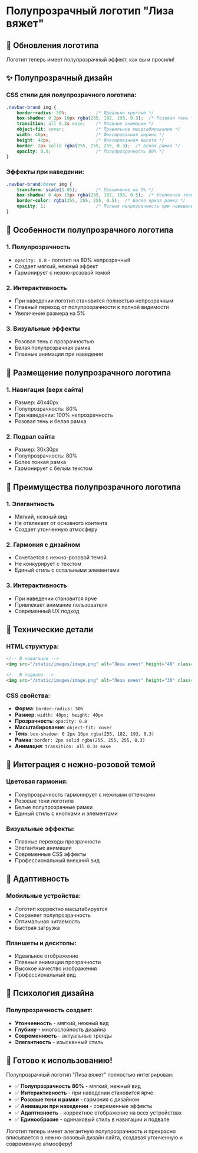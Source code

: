 # Полупрозрачный логотип "Лиза вяжет"

## 🌸 Обновления логотипа

Логотип теперь имеет полупрозрачный эффект, как вы и просили!

## ✨ Полупрозрачный дизайн

### CSS стили для полупрозрачного логотипа:
```css
.navbar-brand img {
    border-radius: 50%;           /* Идеально круглый */
    box-shadow: 0 2px 10px rgba(255, 182, 193, 0.3);  /* Розовая тень */
    transition: all 0.3s ease;    /* Плавные анимации */
    object-fit: cover;            /* Правильное масштабирование */
    width: 40px;                  /* Фиксированная ширина */
    height: 40px;                 /* Фиксированная высота */
    border: 2px solid rgba(255, 255, 255, 0.3);  /* Белая рамка */
    opacity: 0.8;                 /* Полупрозрачность 80% */
}
```

### Эффекты при наведении:
```css
.navbar-brand:hover img {
    transform: scale(1.05);       /* Увеличение на 5% */
    box-shadow: 0 4px 15px rgba(255, 182, 193, 0.5);  /* Усиленная тень */
    border-color: rgba(255, 255, 255, 0.5);  /* Более яркая рамка */
    opacity: 1;                   /* Полная непрозрачность при наведении */
}
```

## 🎨 Особенности полупрозрачного логотипа

### 1. **Полупрозрачность**
- `opacity: 0.8` - логотип на 80% непрозрачный
- Создает мягкий, нежный эффект
- Гармонирует с нежно-розовой темой

### 2. **Интерактивность**
- При наведении логотип становится полностью непрозрачным
- Плавный переход от полупрозрачности к полной видимости
- Увеличение размера на 5%

### 3. **Визуальные эффекты**
- Розовая тень с прозрачностью
- Белая полупрозрачная рамка
- Плавные анимации при наведении

## 📍 Размещение полупрозрачного логотипа

### 1. **Навигация (верх сайта)**
- Размер: 40x40px
- Полупрозрачность: 80%
- При наведении: 100% непрозрачность
- Розовая тень и белая рамка

### 2. **Подвал сайта**
- Размер: 30x30px
- Полупрозрачность: 80%
- Более тонкая рамка
- Гармонирует с белым текстом

## 🎯 Преимущества полупрозрачного логотипа

### 1. **Элегантность**
- Мягкий, нежный вид
- Не отвлекает от основного контента
- Создает утонченную атмосферу

### 2. **Гармония с дизайном**
- Сочетается с нежно-розовой темой
- Не конкурирует с текстом
- Единый стиль с остальными элементами

### 3. **Интерактивность**
- При наведении становится ярче
- Привлекает внимание пользователя
- Современный UX подход

## 🚀 Технические детали

### HTML структура:
```html
<!-- В навигации -->
<img src="/static/images/image.png" alt="Лиза вяжет" height="40" class="me-2">

<!-- В подвале -->
<img src="/static/images/image.png" alt="Лиза вяжет" height="30" class="me-2" style="border-radius: 50%; border: 1px solid rgba(255, 255, 255, 0.3); opacity: 0.8;">
```

### CSS свойства:
- **Форма**: `border-radius: 50%`
- **Размер**: `width: 40px; height: 40px`
- **Прозрачность**: `opacity: 0.8`
- **Масштабирование**: `object-fit: cover`
- **Тень**: `box-shadow: 0 2px 10px rgba(255, 182, 193, 0.3)`
- **Рамка**: `border: 2px solid rgba(255, 255, 255, 0.3)`
- **Анимация**: `transition: all 0.3s ease`

## 🌸 Интеграция с нежно-розовой темой

### Цветовая гармония:
- Полупрозрачность гармонирует с нежными оттенками
- Розовые тени логотипа
- Белые полупрозрачные рамки
- Единый стиль с кнопками и элементами

### Визуальные эффекты:
- Плавные переходы прозрачности
- Элегантные анимации
- Современные CSS эффекты
- Профессиональный внешний вид

## 📱 Адаптивность

### Мобильные устройства:
- Логотип корректно масштабируется
- Сохраняет полупрозрачность
- Оптимальная читаемость
- Быстрая загрузка

### Планшеты и десктопы:
- Идеальное отображение
- Плавные анимации прозрачности
- Высокое качество изображения
- Профессиональный вид

## 🎨 Психология дизайна

### Полупрозрачность создает:
- **Утонченность** - мягкий, нежный вид
- **Глубину** - многослойность дизайна
- **Современность** - актуальные тренды
- **Элегантность** - изысканный стиль

## 🚀 Готово к использованию!

Полупрозрачный логотип "Лиза вяжет" полностью интегрирован:
- ✅ **Полупрозрачность 80%** - мягкий, нежный вид
- ✅ **Интерактивность** - при наведении становится ярче
- ✅ **Розовые тени и рамки** - гармония с дизайном
- ✅ **Анимации при наведении** - современные эффекты
- ✅ **Адаптивность** - корректное отображение на всех устройствах
- ✅ **Единообразие** - одинаковый стиль в навигации и подвале

Логотип теперь имеет элегантную полупрозрачность и прекрасно вписывается в нежно-розовый дизайн сайта, создавая утонченную и современную атмосферу!

